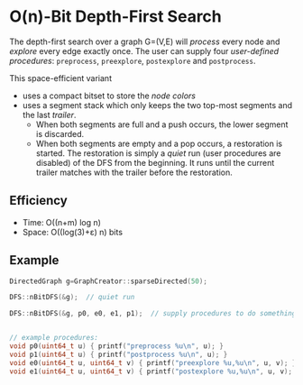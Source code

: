 O(n)-Bit Depth-First Search
===
The depth-first search over a graph G=(V,E) will *process* every node and *explore* every edge exactly once. The user can supply four *user-defined procedures*: `preprocess`, `preexplore`, `postexplore` and `postprocess`.

This space-efficient variant
- uses a compact bitset to store the *node colors*
- uses a segment stack which only keeps the two top-most segments and the last *trailer*.
    - When both segments are full and a push occurs, the lower segment is discarded.
    - When both segments are empty and a pop occurs, a restoration is started. The restoration is simply a *quiet* run (user procedures are disabled) of the DFS from the beginning. It runs until the current trailer matches with the trailer before the restoration.

## Efficiency
* Time: O((n+m) log n)
* Space: O((log(3)+ε) n) bits

## Example
```cpp
DirectedGraph g=GraphCreator::sparseDirected(50);

DFS::nBitDFS(&g);  // quiet run

DFS::nBitDFS(&g, p0, e0, e1, p1);  // supply procedures to do something with the current node or edge


// example procedures:
void p0(uint64_t u) { printf("preprocess %u\n", u); }
void p1(uint64_t u) { printf("postprocess %u\n", u); }
void e0(uint64_t u, uint64_t v) { printf("preexplore %u,%u\n", u, v); }
void e1(uint64_t u, uint64_t v) { printf("postexplore %u,%u\n", u, v); }
```